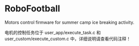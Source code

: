 # RoboFootball
Motors control firmware for summer camp ice breaking activity.

电机的控制任务位于 user_app/execute_task.c 和 user_custom/execute_custom.c 中，详细说明请查看代码注释！
